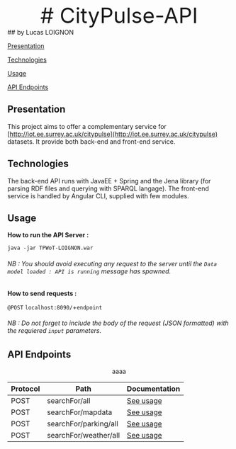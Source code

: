 
<div align="center" style="font-size: 3rem"># CityPulse-API</div>
## by Lucas LOIGNON

[Presentation](#presentation)

[Technologies](#technologies)

[Usage](#usage)

[API Endpoints](#api-endpoints)


## Presentation

This project aims to offer a complementary service for [http://iot.ee.surrey.ac.uk/citypulse](http://iot.ee.surrey.ac.uk/citypulse) datasets.
It provide both back-end and front-end service.

## Technologies

The back-end API runs with JavaEE + Spring and the Jena library (for parsing RDF files and querying with SPARQL langage).
The front-end service is handled by Angular CLI, supplied with few modules.

## Usage

**How to run the API Server :** 

`java -jar TPWoT-LOIGNON.war`

###### NB : You should avoid executing any request to the server until the `Data model loaded : API is running` message has spawned. ######

**How to send requests :**

 `@POST` `localhost:8090/`+`endpoint`

###### NB : Do not forget to include the body of the request (JSON formatted) with the requiered `input` parameters. ######

## API Endpoints

<p align="center">
aaaa 
 </p>


| Protocol  | Path  | Documentation  |
|--------------------------------------------------------|--------------------------------------------------------|--------------------------------------------------------|
| POST  | searchFor/all  | [See usage](https://github.com/LucasL13/citypulse-api/blob/master/documentation/searchFor.all.md)  |
| POST  | searchFor/mapdata  | [See usage](https://github.com/LucasL13/citypulse-api/blob/master/documentation/searchFor.mapdata.md) |
| POST  | searchFor/parking/all  | [See usage](https://github.com/LucasL13/citypulse-api/blob/master/documentation/searchFor.parking.all.md)  |
| POST  | searchFor/weather/all  | [See usage](https://github.com/LucasL13/citypulse-api/blob/master/documentation/searchFor.weather.all.md) |

